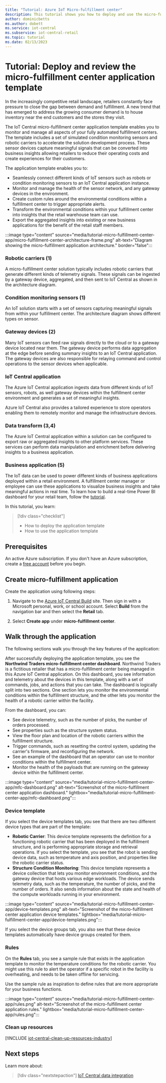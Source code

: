 ```yaml
---
title: "Tutorial: Azure IoT Micro-fulfillment center"
description: This tutorial shows you how to deploy and use the micro-fulfillment center application template for Azure IoT Central
author: dominicbetts
ms.author: dobett 
ms.service: iot-central
ms.subservice: iot-central-retail
ms.topic: tutorial
ms.date: 02/13/2023
---
```


# Tutorial: Deploy and review the micro-fulfillment center application template

In the increasingly competitive retail landscape, retailers constantly face pressure to close the gap between demand and fulfillment. A new trend that has emerged to address the growing consumer demand is to house inventory near the end customers and the stores they visit.

The IoT Central micro-fulfillment center application template enables you to monitor and manage all aspects of your fully automated fulfillment centers. The template includes a set of simulated condition monitoring sensors and robotic carriers to accelerate the solution development process. These sensor devices capture meaningful signals that can be converted into business insights allowing retailers to reduce their operating costs and create experiences for their customers.

The application template enables you to:

* Seamlessly connect different kinds of IoT sensors such as robots or condition monitoring sensors to an IoT Central application instance.
* Monitor and manage the health of the sensor network, and any gateway devices in the environment.
* Create custom rules around the environmental conditions within a fulfillment center to trigger appropriate alerts.
* Transform the environmental conditions within your fulfillment center into insights that the retail warehouse team can use.
* Export the aggregated insights into existing or new business applications for the benefit of the retail staff members.

:::image type="content" source="media/tutorial-micro-fulfillment-center-app/micro-fulfillment-center-architecture-frame.png" alt-text="Diagram showing the micro-fulfillment application architecture." border="false":::

### Robotic carriers (1)

A micro-fulfillment center solution typically includes robotic carriers that generate different kinds of telemetry signals. These signals can be ingested by a gateway device, aggregated, and then sent to IoT Central as shown in the architecture diagram.  

### Condition monitoring sensors (1)

An IoT solution starts with a set of sensors capturing meaningful signals from within your fulfillment center. The architecture diagram shows different types on sensor.

### Gateway devices (2)

Many IoT sensors can feed raw signals directly to the cloud or to a gateway device located near them. The gateway device performs data aggregation at the edge before sending summary insights to an IoT Central application. The gateway devices are also responsible for relaying command and control operations to the sensor devices when applicable.

### IoT Central application

The Azure IoT Central application ingests data from different kinds of IoT sensors, robots, as well gateway devices within the fulfillment center environment and generates a set of meaningful insights.

Azure IoT Central also provides a tailored experience to store operators enabling them to remotely monitor and manage the infrastructure devices.

### Data transform (3,4)

The Azure IoT Central application within a solution can be configured to export raw or aggregated insights to other platform services. These services can perform data manipulation and enrichment before delivering insights to a business application.

### Business application (5)

The IoT data can be used to power different kinds of business applications deployed within a retail environment. A fulfillment center manager or employee can use these applications to visualize business insights and take meaningful actions in real time. To learn how to build a real-time Power BI dashboard for your retail team, follow the [tutorial](./tutorial-in-store-analytics-create-app.md).

In this tutorial, you learn:

> [!div class="checklist"]
> * How to deploy the application template
> * How to use the application template

## Prerequisites

An active Azure subscription. If you don't have an Azure subscription, create a [free account](https://azure.microsoft.com/free/?WT.mc_id=A261C142F) before you begin.

## Create micro-fulfillment application

Create the application using following steps:

1. Navigate to the [Azure IoT Central Build](https://aka.ms/iotcentral) site. Then sign in with a Microsoft personal, work, or school account. Select **Build** from the navigation bar and then select the **Retail** tab.

1. Select **Create app** under **micro-fulfillment center**.

## Walk through the application

The following sections walk you through the key features of the application:

After successfully deploying the application template, you see the **Northwind Traders micro-fulfillment center dashboard**. Northwind Traders is a fictitious retailer that has a micro-fulfillment center being managed in this Azure IoT Central application. On this dashboard, you see information and telemetry about the devices in this template, along with a set of commands, jobs, and actions that you can take. The dashboard is logically split into two sections. One section lets you monitor the environmental conditions within the fulfillment structure, and the other lets you monitor the health of a robotic carrier within the facility.

From the dashboard, you can:

* See device telemetry, such as the number of picks, the number of orders processed.
* See properties such as the structure system status.  
* View the floor plan and location of the robotic carriers within the fulfillment structure.
* Trigger commands, such as resetting the control system, updating the carrier's firmware, and reconfiguring the network.
* See an example of the dashboard that an operator can use to monitor conditions within the fulfillment center.
* Monitor the health of the payloads that are running on the gateway device within the fulfillment center.

:::image type="content" source="media/tutorial-micro-fulfillment-center-app/mfc-dashboard.png" alt-text="Screenshot of the micro-fulfillment center application dashboard." lightbox="media/tutorial-micro-fulfillment-center-app/mfc-dashboard.png":::
### Device template

If you select the device templates tab, you see that there are two different device types that are part of the template:

* **Robotic Carrier**: This device template represents the definition for a functioning robotic carrier that has been deployed in the fulfillment structure, and is performing appropriate storage and retrieval operations. If you select the template, you see that the robot is sending device data, such as temperature and axis position, and properties like the robotic carrier status.
* **Structure Condition Monitoring**: This device template represents a device collection that lets you monitor environment conditions, and the gateway device that hosts various edge workloads. The device sends telemetry data, such as the temperature, the number of picks, and the number of orders. It also sends information about the state and health of the compute workloads running in your environment.

:::image type="content" source="media/tutorial-micro-fulfillment-center-app/device-templates.png" alt-text="Screenshot of the micro-fulfillment center application device templates." lightbox="media/tutorial-micro-fulfillment-center-app/device-templates.png":::

If you select the device groups tab, you also see that these device templates automatically have device groups created for them.

### Rules

On the **Rules** tab, you see a sample rule that exists in the application template to monitor the temperature conditions for the robotic carrier. You might use this rule to alert the operator if a specific robot in the facility is overheating, and needs to be taken offline for servicing. 

Use the sample rule as inspiration to define rules that are more appropriate for your business functions.

:::image type="content" source="media/tutorial-micro-fulfillment-center-app/rules.png" alt-text="Screenshot of the micro-fulfillment center application rules." lightbox="media/tutorial-micro-fulfillment-center-app/rules.png":::

### Clean up resources

[!INCLUDE [iot-central-clean-up-resources-industry](../../../includes/iot-central-clean-up-resources-industry.md)]

## Next steps

Learn more about:

> [!div class="nextstepaction"]
> [IoT Central data integration](../core/overview-iot-central-solution-builder.md)
